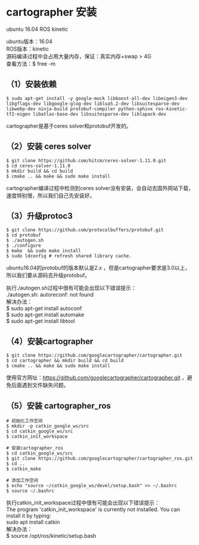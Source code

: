 # cartographer 安装

ubuntu 16.04 ROS kinetic  

ubuntu版本：16.04  
ROS版本：kinetic  
源码编译过程中会占用大量内存，保证：真实内存+swap > 4G  
查看方法：$ free -m  

## （1）安装依赖

    $ sudo apt-get install -y google-mock libboost-all-dev libeigen3-dev libgflags-dev libgoogle-glog-dev liblua5.2-dev libsuitesparse-dev libwebp-dev ninja-build protobuf-compiler python-sphinx ros-kinetic-tf2-eigen libatlas-base-dev libsuitesparse-dev liblapack-dev

cartographer是基于ceres solver和protobuf开发的。

## （2）安装 ceres solver

    $ git clone https://github.com/hitcm/ceres-solver-1.11.0.git  
    $ cd ceres-solver-1.11.0  
    $ mkdir build && cd build  
    $ cmake .. && make && sudo make install  

cartographer编译过程中检测到ceres solver没有安装，会自动去国外网站下载，速度特别慢，所以我们自己先安装好。

## （3）升级protoc3

    $ git clone https://github.com/protocolbuffers/protobuf.git  
    $ cd protobuf  
    $ ./autogen.sh  
    $ ./configure  
    $ make  && sudo make install  
    $ sudo ldconfig # refresh shared library cache.

ubuntu16.04的protobuf的版本默认是2.x ，但是cartographer要求是3.0以上，所以我们要从源码去升级protobuf。

执行./autogen.sh过程中很有可能会出现以下错误提示：  
./autogen.sh: autoreconf: not found  
解决办法：  
$ sudo apt-get install autoconf  
$ sudo apt-get install automake  
$ sudo apt-get install libtool  

## （4）安装cartographer

    $ git clone https://github.com/googlecartographer/cartographer.git  
    $ cd cartographer && mkdir build && cd build  
    $ cmake .. && make && sudo make install  

使用官方网址：https://github.com/googlecartographer/cartographer.git ，避免后面遇到文件缺失问题。

## （5）安装 cartographer_ros

    # 初始化工作空间  
    $ mkdir -p catkin_google_ws/src  
    $ cd catkin_google_ws/src  
    $ catkin_init_workspace  

    # 安装cartographer_ros  
    $ cd catkin_google_ws/src  
    $ git clone https://github.com/googlecartographer/cartographer_ros.git  
    $ cd ..  
    $ catkin_make

    # 添加工作空间  
    $ echo "source ~/catkin_google_ws/devel/setup.bash" >> ~/.bashrc  
    $ source ~/.bashrc  

执行catkin_init_workspace过程中很有可能会出现以下错误提示：  
The program 'catkin_init_workspace' is currently not installed. You can install it by typing:  
sudo apt install catkin  
解决办法：  
$ source /opt/ros/kinetic/setup.bash
